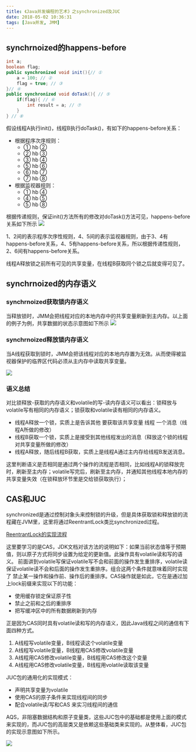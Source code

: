 ```yaml
---
title: 《Java并发编程的艺术》之synchronized及JUC
date: 2018-05-02 10:36:31
tags: [Java并发, JMM]
---
```


## synchrnoized的happens-before
```java
int a;
boolean flag;
public synchronized void init(){// ①
    a = 100; // ②
    flag = true; // ③
}// ④
public synchronized void doTask(){ // ⑤
    if(flag){ // ⑥
        int result = a; // ⑦
    }
} // ⑧
```
假设线程A执行init()，线程B执行doTask()，有如下的happens-before关系：

* 根据程序次序规则：
     - ① hb ②
     - ② hb ③
     - ③ hb ④
     - ⑤ hb ⑥
     - ⑥ hb ⑦
     - ⑦ hb ⑧
* 根据监视器规则：
     - ① hb ④
     - ④ hb ⑤
     - ⑤ hb ⑧

根据传递规则，保证init()方法所有的修改对doTask()方法可见，happens-before关系如下所示
![](https://blog-1252749790.cos.ap-shanghai.myqcloud.com/JavaConcurrent/synchronized_happens_before.png)

1、2间的表示程序次序性规则，4、5间的表示监视器规则，由于3、4有happens-before关系，4、5有happens-before关系，所以根据传递性规则，2、6间有happens-before关系。

线程A释放锁之前所有可见的共享变量，在线程B获取同个锁之后就变得可见了。

## synchrnoized的内存语义

### synchrnoized获取锁内存语义
当释放锁时，JMM会把线程对应的本地内存中的共享变量刷新到主内存。以上面的例子为例，共享数据的状态示意图如下所示
![](https://blog-1252749790.cos.ap-shanghai.myqcloud.com/JavaConcurrent/synchronized_release_semantic.png)

### synchrnoized释放锁内存语义
当A线程获取到锁时，JMM会把该线程对应的本地内存置为无效。从而使得被监视器保护的临界区代码必须从主内存中读取共享变量。

![](https://blog-1252749790.cos.ap-shanghai.myqcloud.com/JavaConcurrent/synchronized_lock_semantic.png)

### 语义总结
对比锁释放-获取的内存语义和volatile的写-读内存语义可以看出：锁释放与volatile写有相同的内存语义；锁获取和volatile读有相同的内存语义。

* 线程A释放一个锁，实质上是告诉其他 要获取该共享变量 线程 一个消息（线程A所做的修改）
* 线程B获取一个锁，实质上是接受到其他线程发出的消息（释放这个锁的线程对共享变量所做的修改）
* 线程A释放，随后线程B获取，实质上是线程A通过主内存给线程B发送消息。

这里判断语义是否相同是通过两个操作的流程是否相同，比如线程A的锁释放完时，刷新至主内存；volatile写完后，刷新至主内存，并通知其他线程本地内存的共享变量失效（在锁释放环节里是交给锁获取执行）；

## CAS和JUC
synchronized是通过控制对象头来控制锁的升级，但是具体获取锁和释放锁的流程藏在JVM里，这里将通过ReentrantLock类比synchronized过程。

[ReentrantLock的实现流程](https://codeleven.cn/2018/04/05/%E4%BA%86%E8%A7%A3AQS%E4%B9%8BExclusiveLock/)

这里要学习的是CAS，JDK文档对该方法的说明如下：如果当前状态值等于预期值，则以原子方式将同步设置为给定的更新值。此操作具有volatile读和写的语义。
前面讲到volatile写保证volatile写不会和前面的操作发生重排序，volatile读保证volatile读不会和后面的操作发生重排序。组合这两个条件就意味着同时实现了 禁止某一操作和操作前、操作后的重排序。CAS操作就是如此，它在是通过加上lock前缀来实现以下的功能：
* 使用缓存锁定保证原子性
* 禁止之前和之后的重排序
* 把写缓冲区中的所有数据刷新到内存

正是因为CAS同时具有volatile读和写的内存语义，因此Java线程之间的通信有下面四种方式。

1. A线程写volatile变量，B线程读这个volatile变量
2. A线程写volatile变量，B线程用CAS修改volatile变量
3. A线程用CAS修改volatile变量，B线程用CAS修改这个变量
4. A线程用CAS修改volatile变量，B线程用volatile读取该变量

JUC包的通用化的实现模式：
* 声明共享变量为volatile
* 使用CAS的原子条件来实现线程间的同步
* 配合volatile读/写和CAS 来实习线程间的通信

AQS，非阻塞数据结构和原子变量类，这些JUC包中的基础都是使用上面的模式来实现的，而JUC包的高层类又是依赖这些基础类来实现的。从整体看，JUC包的实现示意图如下所示。

![](https://blog-1252749790.cos.ap-shanghai.myqcloud.com/JavaConcurrent/JUCStructure.png)

